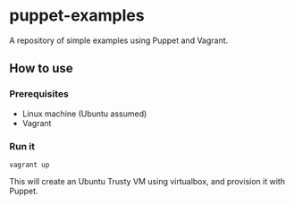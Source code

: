 # puppet-examples
A repository of simple examples using Puppet and Vagrant.

## How to use

### Prerequisites

* Linux machine (Ubuntu assumed)
* Vagrant

### Run it

`vagrant up`

This will create an Ubuntu Trusty VM using virtualbox, and provision it with Puppet.
